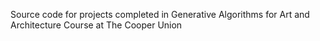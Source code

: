 Source code for projects completed in Generative Algorithms for Art and Architecture Course at The Cooper Union
